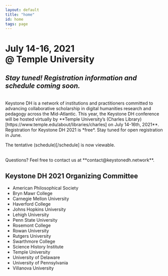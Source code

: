 ```yaml
---
layout: default
title: "home"
id: home
tags: page
---
```


# July 14-16, 2021<br/>@ Temple University

## ***Stay tuned! Registration information and schedule coming soon.***

<br/>
Keystone DH is a network of institutions and practitioners committed to advancing collaborative scholarship in digital humanities research and pedagogy across the Mid-Atlantic. This year, the Keystone DH conference will be hosted virtually by **Temple University’s (Charles Library)[https://www.temple.edu/about/libraries/charles] on July 14-16th, 2021**.

<br/>
Registration for Keystone DH 2021 is *free*. Stay tuned for open registration in June.

<br/>

The tentative (schedule)[/schedule] is now viewable. 

<br/>
Questions? Feel free to contact us at **contact@keystonedh.network**. 

<br/>

## Keystone DH 2021 Organizing Committee

- American Philosophical Society
- Bryn Mawr College
- Carnegie Mellon University
- Haverford College
- Johns Hopkins University
- Lehigh University
- Penn State University
- Rosemont College
- Rowan University
- Rutgers University
- Swarthmore College
- Science History Institute 
- Temple University
- University of Delaware
- University of Pennsylvania
- Villanova University

